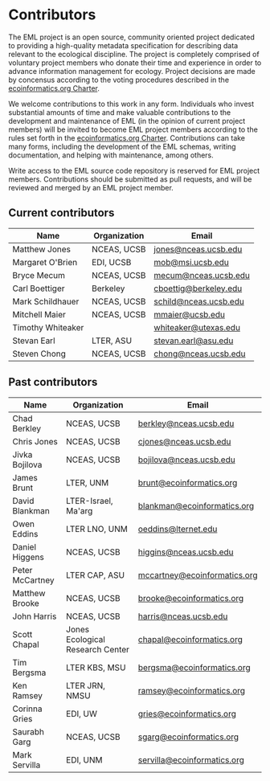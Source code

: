 # Contributors

The EML project is an open source, community oriented project
dedicated to providing a high-quality metadata specification
for describing data relevant to the ecological discipline.
The project is completely comprised of voluntary project
members who donate their time and experience in order to advance
information management for ecology. Project decisions are made by
concensus according to the voting procedures described in the 
[ecoinformatics.org Charter](http://www.ecoinformatics.org/charter.html).

We welcome contributions to this work in any form.  Individuals
who invest substantial amounts of time and make valuable
contributions to the development and maintenance of EML (in the
opinion of current project members) will be invited to become
EML project members according to the rules set forth in the <a
href="http://www.ecoinformatics.org/charter.html">ecoinformatics.org
Charter</a>. Contributions can take many forms, including the
development of the EML schemas, writing documentation, and helping
with maintenance, among others.

Write access to the EML source code repository is reserved for
EML project members. Contributions should be submitted as pull
requests, and will be reviewed and merged by an EML project member.

## Current contributors

Name | Organization | Email
----|---------------|------
Matthew Jones | NCEAS, UCSB | jones@nceas.ucsb.edu |https://orcid.org/0000-0003-0077-4738
Margaret O'Brien | EDI, UCSB | mob@msi.ucsb.edu | https://orcid.org/0000-0002-1693-8322
Bryce Mecum | NCEAS, UCSB | mecum@nceas.ucsb.edu | https://orcid.org/0000-0002-0381-3766
Carl Boettiger |Berkeley | cboettig@berkeley.edu | https://orcid.org/0000-0002-1642-628X
Mark Schildhauer | NCEAS, UCSB | schild@nceas.ucsb.edu | https://orcid.org/0000-0003-0632-7576
Mitchell Maier | NCEAS, UCSB | mmaier@ucsb.edu | https://orcid.org/0000-0001-6955-0535
Timothy Whiteaker | | whiteaker@utexas.edu | https://orcid.org/0000-0002-1940-4158
Stevan Earl | LTER, ASU | stevan.earl@asu.edu | https://orcid.org/0000-0002-4465-452X
Steven Chong | NCEAS, UCSB | chong@nceas.ucsb.edu | https://orcid.org/0000-0003-1264-1166

## Past contributors

Name | Organization | Email
----|---------------|------
Chad Berkley | NCEAS, UCSB | berkley@nceas.ucsb.edu
Chris Jones | NCEAS, UCSB | cjones@nceas.ucsb.edu
Jivka Bojilova | NCEAS, UCSB | bojilova@nceas.ucsb.edu
James Brunt | LTER, UNM | brunt@ecoinformatics.org
David Blankman | LTER-Israel, Ma'arg | blankman@ecoinformatics.org
Owen Eddins | LTER LNO, UNM | oeddins@lternet.edu
Daniel Higgens | NCEAS, UCSB | higgins@nceas.ucsb.edu
Peter McCartney | LTER CAP, ASU | mccartney@ecoinformatics.org
Matthew Brooke | NCEAS, UCSB | brooke@ecoinformatics.org
John Harris | NCEAS, UCSB | harris@nceas.ucsb.edu
Scott Chapal | Jones Ecological Research Center | chapal@ecoinformatics.org
Tim Bergsma | LTER KBS, MSU | bergsma@ecoinformatics.org
Ken Ramsey | LTER JRN, NMSU | ramsey@ecoinformatics.org
Corinna Gries | EDI, UW | gries@ecoinformatics.org
Saurabh Garg | NCEAS, UCSB | sgarg@ecoinformatics.org
Mark Servilla | EDI, UNM | servilla@ecoinformatics.org

